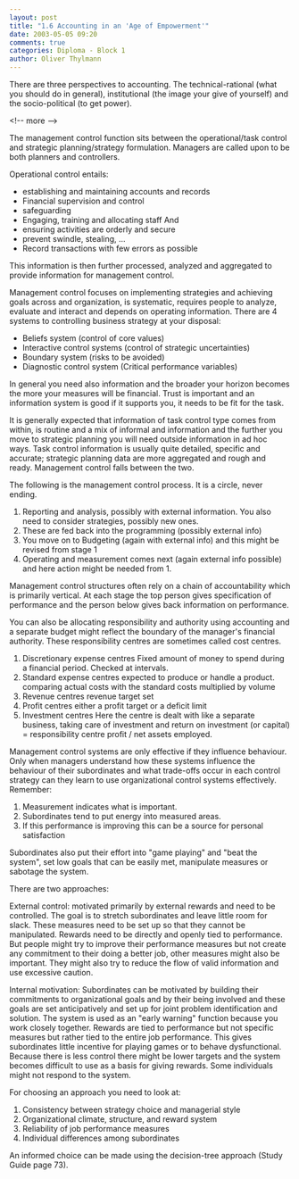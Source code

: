 ```yaml
---
layout: post
title: "1.6 Accounting in an 'Age of Empowerment'"
date: 2003-05-05 09:20
comments: true
categories: Diploma - Block 1
author: Oliver Thylmann
---
```



There are three perspectives to accounting. The technical-rational (what you should do in general), institutional (the image your give of yourself) and the socio-political (to get power).


&lt;!-- more --&gt;


The management control function sits between the operational/task control and strategic planning/strategy formulation. Managers are called upon to be both planners and controllers.

Operational control entails:
- establishing and maintaining accounts and records
- Financial supervision and control
- safeguarding
- Engaging, training and allocating staff
And
- ensuring activities are orderly and secure
- prevent swindle, stealing, ...
- Record transactions with few errors as possible

This information is then further processed, analyzed and aggregated to provide information for management control.

Management control focuses on implementing strategies and achieving goals across and organization, is systematic, requires people to analyze, evaluate and interact and depends on operating information. There are 4 systems to controlling business strategy at your disposal:
- Beliefs system (control of core values)
- Interactive control systems (control of strategic uncertainties)
- Boundary system (risks to be avoided)
- Diagnostic control system (Critical performance variables)

In general you need also information and the broader your horizon becomes the more your measures will be financial. Trust is important and an information system is good if it supports you, it needs to be fit for the task.

It is generally expected that information of task control type comes from within, is routine and a mix of informal and information and the further you move to strategic planning you will need outside information in ad hoc ways. Task control information is usually quite detailed, specific and accurate; strategic planning data are more aggregated and rough and ready. Management control falls between the two.

The following is the management control process. It is a circle, never ending.

1. Reporting and analysis, possibly with external information. You also need to consider strategies, possibly new ones. 
2. These are fed back into the programming (possibly external info)
3. You move on to Budgeting (again with external info) and this might be revised from stage 1
4. Operating and measurement comes next (again external info possible) and here action might be needed from 1.

Management control structures often rely on a chain of accountability which is primarily vertical. At each stage the top person gives specification of performance and the person below gives back information on performance.

You can also be allocating responsibility and authority using accounting and a separate budget might reflect the boundary of the manager's financial authority. These responsibility centres are sometimes called cost centres.

1. Discretionary expense centres
Fixed amount of money to spend during a financial period. Checked at intervals.
2. Standard expense centres
expected to produce or handle a product. comparing actual costs with the standard costs multiplied by volume
3. Revenue centres
revenue target set
4. Profit centres
either a profit target or a deficit limit
5. Investment centres
Here the centre is dealt with like a separate business, taking care of investment and return on investment (or capital) = responsibility centre profit / net assets employed.

Management control systems are only effective if they influence behaviour. Only when managers understand how these systems influence the behaviour of their subordinates and what trade-offs occur in each control strategy can they learn to use organizational control systems effectively. Remember:
1. Measurement indicates what is important.
2. Subordinates tend to put energy into measured areas.
3. If this performance is improving this can be a source for personal satisfaction

Subordinates also put their effort into &quot;game playing&quot; and &quot;beat the system&quot;, set low goals that can be easily met, manipulate measures or sabotage the system.

There are two approaches:

External control: motivated primarily by external rewards and need to be controlled. The goal is to stretch subordinates and leave little room for slack. These measures need to be set up so that they cannot be manipulated. Rewards need to be directly and openly tied to performance. But people might try to improve their performance measures but not create any commitment to their doing a better job, other measures might also be important. They might also try to reduce the flow of valid information and use excessive caution.

Internal motivation: Subordinates can be motivated by building their commitments to organizational goals and by their being involved and these goals are set anticipatively and set up for joint problem identification and solution. The system is used as an &quot;early warning&quot; function because you work closely together. Rewards are tied to performance but not specific measures but rather tied to the entire job performance. This gives subordinates little incentive for playing games or to behave dysfunctional. Because there is less control there might be lower targets and the system becomes difficult to use as a basis for giving rewards. Some individuals might not respond to the system.

For choosing an approach you need to look at:
1. Consistency between strategy choice and managerial style
2. Organizational climate, structure, and reward system
3. Reliability of job performance measures
4. Individual differences among subordinates

An informed choice can be made using the decision-tree approach (Study Guide page 73).


